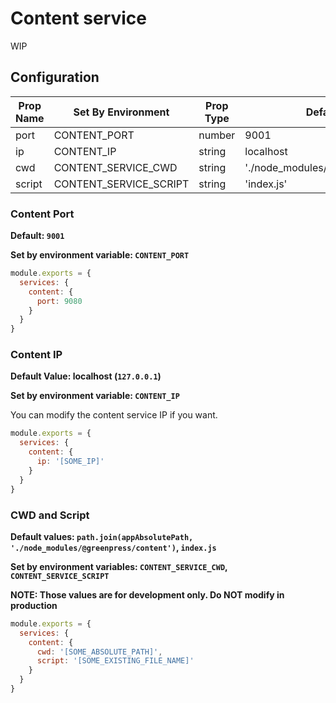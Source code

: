 # Content service

WIP

## Configuration

| Prop Name | Set By Environment     | Prop Type | Default Value                        |
|-----------|------------------------|-----------|--------------------------------------|
| port      | CONTENT_PORT           | number    | 9001                                 |
| ip        | CONTENT_IP             | string    | localhost                            |
| cwd       | CONTENT_SERVICE_CWD    | string    | './node_modules/@greenpress/content' |
| script    | CONTENT_SERVICE_SCRIPT | string    | 'index.js'                           |

### Content Port

**Default: `9001`**

**Set by environment variable: `CONTENT_PORT`**

```js
module.exports = {
  services: {
    content: {
      port: 9080
    }
  }
}
```

### Content IP

**Default Value: localhost (`127.0.0.1`)**

**Set by environment variable: `CONTENT_IP`**

You can modify the content service IP if you want.

```js
module.exports = {
  services: {
    content: {
      ip: '[SOME_IP]'
    }
  }
}
```

### CWD and Script

**Default values: `path.join(appAbsolutePath, './node_modules/@greenpress/content')`, `index.js`**

**Set by environment variables: `CONTENT_SERVICE_CWD`, `CONTENT_SERVICE_SCRIPT`**

**NOTE: Those values are for development only. Do NOT modify in production**

```js
module.exports = {
  services: {
    content: {
      cwd: '[SOME_ABSOLUTE_PATH]',
      script: '[SOME_EXISTING_FILE_NAME]'
    }
  }
}
```